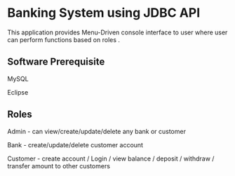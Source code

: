
# Banking System using JDBC API

This application provides Menu-Driven console interface to user where user can perform functions based on roles .






## Software Prerequisite

MySQL

Eclipse


## Roles
Admin -  can view/create/update/delete any bank or customer

Bank - create/update/delete customer account

Customer - create account / Login / view balance / deposit / withdraw / transfer amount to other customers





>


